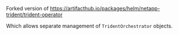 Forked version of https://artifacthub.io/packages/helm/netapp-trident/trident-operator

Which allows separate management of `TridentOrchestrator` objects.
